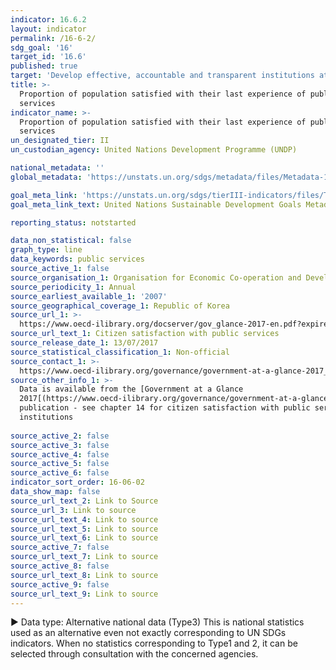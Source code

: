 ```yaml
---
indicator: 16.6.2
layout: indicator
permalink: /16-6-2/
sdg_goal: '16'
target_id: '16.6'
published: true
target: 'Develop effective, accountable and transparent institutions at all levels'
title: >-
  Proportion of population satisfied with their last experience of public
  services
indicator_name: >-
  Proportion of population satisfied with their last experience of public
  services
un_designated_tier: II
un_custodian_agency: United Nations Development Programme (UNDP)

national_metadata: ''
global_metadata: 'https://unstats.un.org/sdgs/metadata/files/Metadata-16-06-02.pdf'

goal_meta_link: 'https://unstats.un.org/sdgs/tierIII-indicators/files/Tier3-16-06-02.pdf'
goal_meta_link_text: United Nations Sustainable Development Goals Metadata (PDF 4.0 MB)

reporting_status: notstarted

data_non_statistical: false
graph_type: line
data_keywords: public services
source_active_1: false
source_organisation_1: Organisation for Economic Co-operation and Development
source_periodicity_1: Annual
source_earliest_available_1: '2007'
source_geographical_coverage_1: Republic of Korea
source_url_1: >-
  https://www.oecd-ilibrary.org/docserver/gov_glance-2017-en.pdf?expires=1552564537&id=id&accname=guest&checksum=8ED5C6C8BAB0689E351DB1E2AF482B75
source_url_text_1: Citizen satisfaction with public services
source_release_date_1: 13/07/2017
source_statistical_classification_1: Non-official
source_contact_1: >-
  https://www.oecd-ilibrary.org/governance/government-at-a-glance-2017_gov_glance-2017-en;jsessionid=4DIlNU0xM85fs_eRXrGKZlc1.ip-10-240-5-85
source_other_info_1: >-
  Data is available from the [Government at a Glance
  2017[(https://www.oecd-ilibrary.org/governance/government-at-a-glance-2017_gov_glance-2017-en)
  publication - see chapter 14 for citizen satisfaction with public services and
  institutions
  
source_active_2: false
source_active_3: false
source_active_4: false
source_active_5: false
source_active_6: false
indicator_sort_order: 16-06-02
data_show_map: false
source_url_text_2: Link to Source
source_url_3: Link to source
source_url_text_4: Link to source
source_url_text_5: Link to source
source_url_text_6: Link to source
source_active_7: false
source_url_text_7: Link to source
source_active_8: false
source_url_text_8: Link to source
source_active_9: false
source_url_text_9: Link to source
---
```

▶ Data type: Alternative national data (Type3) This is national statistics used as an alternative even not exactly corresponding to UN SDGs indicators. When no statistics corresponding to Type1 and 2, it can be selected through consultation with the concerned agencies.
